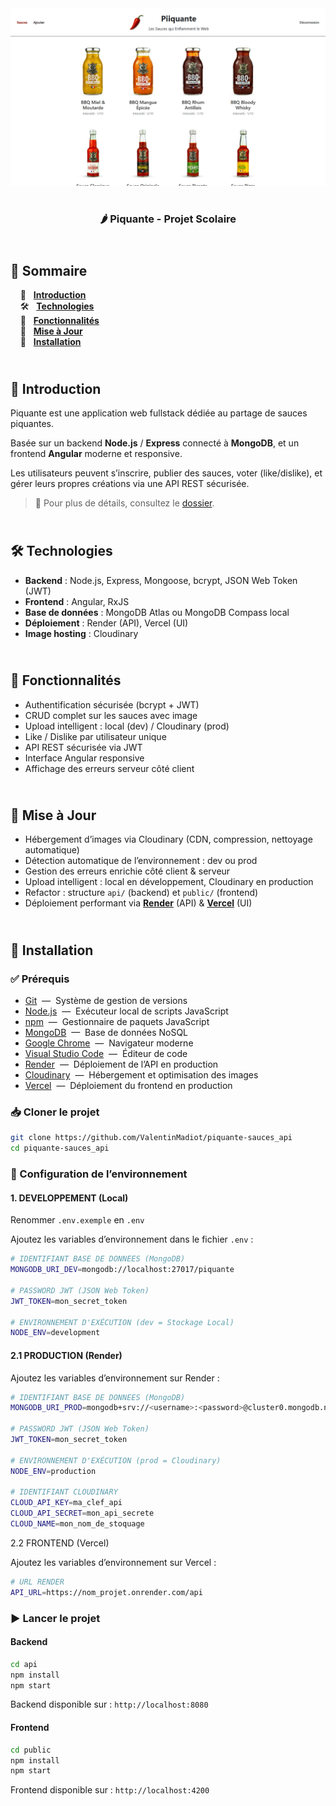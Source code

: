 <div align="center">  
    <a href="https://piquante-sauces.vercel.app/signup" target="_blank">  
      <img src=".docs/preview.png" alt="Aperçu du projet">  
    </a>
    </br>  
    </br>  
  <h3 align="center">🌶 Piquante - Projet Scolaire</h3>  
</div>

## <br /> 📌 Sommaire

&nbsp;&nbsp;&nbsp; 🎨 &nbsp; [**Introduction**](#introduction)<br />
&nbsp;&nbsp;&nbsp; 🛠️ &nbsp; [**Technologies**](#technologies)<br />
&nbsp;&nbsp;&nbsp; 🎯 &nbsp; [**Fonctionnalités**](#fonctionnalités)<br />
&nbsp;&nbsp;&nbsp; 🚧 &nbsp; [**Mise à Jour**](#upgrade)<br />
&nbsp;&nbsp;&nbsp; 🚀 &nbsp; [**Installation**](#installation)

## <br /> <a name="introduction">🎨 Introduction</a>

Piquante est une application web fullstack dédiée au partage de sauces piquantes.

Basée sur un backend **Node.js** / **Express** connecté à **MongoDB**, et un frontend **Angular** moderne et responsive.

Les utilisateurs peuvent s’inscrire, publier des sauces, voter (like/dislike), et gérer leurs propres créations via une API REST sécurisée.

> 📂 Pour plus de détails, consultez le [dossier](.docs/).

## <br /> <a name="technologies">🛠️ Technologies</a>

- **Backend** : Node.js, Express, Mongoose, bcrypt, JSON Web Token (JWT)
- **Frontend** : Angular, RxJS
- **Base de données** : MongoDB Atlas ou MongoDB Compass local
- **Déploiement** : Render (API), Vercel (UI)
- **Image hosting** : Cloudinary

## <br /> <a name="fonctionnalités">🎯 Fonctionnalités</a>

- Authentification sécurisée (bcrypt + JWT)
- CRUD complet sur les sauces avec image
- Upload intelligent : local (dev) / Cloudinary (prod)
- Like / Dislike par utilisateur unique
- API REST sécurisée via JWT
- Interface Angular responsive
- Affichage des erreurs serveur côté client

## <br /> <a name="upgrade">🚧 Mise à Jour</a>

- Hébergement d’images via Cloudinary (CDN, compression, nettoyage automatique)
- Détection automatique de l’environnement : dev ou prod
- Gestion des erreurs enrichie côté client & serveur
- Upload intelligent : local en développement, Cloudinary en production
- Refactor : structure `api/` (backend) et `public/` (frontend)
- Déploiement performant via [**Render**](https://piquante-sauces-api.onrender.com) (API) & [**Vercel**](https://piquante-sauces.vercel.app) (UI)

## <br /> <a name="installation">🚀 Installation</a>

### ✅ Prérequis

- [Git](https://git-scm.com/) &nbsp;—&nbsp; Système de gestion de versions
- [Node.js](https://nodejs.org/fr) &nbsp;—&nbsp; Exécuteur local de scripts JavaScript
- [npm](https://www.npmjs.com/) &nbsp;—&nbsp; Gestionnaire de paquets JavaScript
- [MongoDB](https://www.mongodb.com/) &nbsp;—&nbsp; Base de données NoSQL
- [Google Chrome](https://www.google.com/) &nbsp;—&nbsp; Navigateur moderne
- [Visual Studio Code](https://code.visualstudio.com/) &nbsp;—&nbsp; Éditeur de code
- [Render](https://render.com/) &nbsp;—&nbsp; Déploiement de l’API en production
- [Cloudinary](https://cloudinary.com/) &nbsp;—&nbsp; Hébergement et optimisation des images
- [Vercel](https://vercel.com/home) &nbsp;—&nbsp; Déploiement du frontend en production

### 📥 Cloner le projet

```bash
git clone https://github.com/ValentinMadiot/piquante-sauces_api
cd piquante-sauces_api
```

### 📝 Configuration de l’environnement

#### 1. DEVELOPPEMENT (Local)

Renommer `.env.exemple` en `.env`

Ajoutez les variables d’environnement dans le fichier `.env` :

```bash
# IDENTIFIANT BASE DE DONNEES (MongoDB)
MONGODB_URI_DEV=mongodb://localhost:27017/piquante

# PASSWORD JWT (JSON Web Token)
JWT_TOKEN=mon_secret_token

# ENVIRONNEMENT D'EXÉCUTION (dev = Stockage Local)
NODE_ENV=development
```

#### 2.1 PRODUCTION (Render)

Ajoutez les variables d’environnement sur Render :

```bash
# IDENTIFIANT BASE DE DONNEES (MongoDB)
MONGODB_URI_PROD=mongodb+srv://<username>:<password>@cluster0.mongodb.net/myDatabase?retryWrites=true&w=majority

# PASSWORD JWT (JSON Web Token)
JWT_TOKEN=mon_secret_token

# ENVIRONNEMENT D'EXÉCUTION (prod = Cloudinary)
NODE_ENV=production

# IDENTIFIANT CLOUDINARY
CLOUD_API_KEY=ma_clef_api
CLOUD_API_SECRET=mon_api_secrete
CLOUD_NAME=mon_nom_de_stoquage
```

2.2 FRONTEND (Vercel)

Ajoutez les variables d’environnement sur Vercel :

```bash
# URL RENDER
API_URL=https://nom_projet.onrender.com/api
```

### ▶️ Lancer le projet

#### Backend

```bash
cd api
npm install
npm start
```

Backend disponible sur : `http://localhost:8080`

#### Frontend

```bash
cd public
npm install
npm start
```

Frontend disponible sur : `http://localhost:4200`
